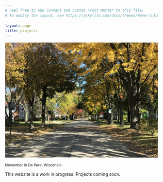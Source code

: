 ```yaml
---
# Feel free to add content and custom Front Matter to this file.
# To modify the layout, see https://jekyllrb.com/docs/themes/#overriding-theme-defaults

layout: page
title: projects
---
```


![](/assets/images/IMG_5484.jpg)
<p style="font-size: 12px">November in De Pere, Wisconsin.</p>


This website is a work in progress. Projects coming soon.

<br>
<!--<p style="font-size: 10px">&copy; {{ site.time | date: '%Y' }} Sam Wessley</p>-->
